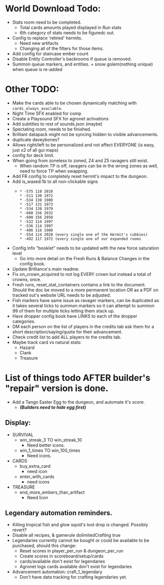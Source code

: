 # World Download Todo:
- Stats room need to be completed.
  - Total cards amounts played displayed in Run stats
  - 6th category of stats needs to be figuredc out.
- Config to replace 'retired' hermits.
    - Need new artifacts
    - Changing all of the filters for those items.
- Add config for staircase ember count
- Disable Entity Controller's backrooms if queue is removed.
- Summon queue markers, and entities. + snow golem(nothing unique) when queue is re-added

# Other TODO:
- Make the cards able to be chosen dynamically matching with `cards_always_available`.
- Night Time SFX enabled for comp
- Create a Playsound SFX for agronet activations
- Add subtitles to rest of sounds.json (maybe)
- Spectating room, needs to be finished.
- Brilliant datapack might not be syncing hidden to visible advancements.
- duplicate daveybones?
- Allows right/left to be personalized and not affect EVERYONE (is easy, just x2 of all gui maps)
- config for deck limit.
- When going from zoneless to zoned, Z4 and Z5 ravagers still exist.
  - When random TP is off, ravagers can be in the wrong zones as well, need to force TP when swapping.
- Add FR config to completely reset hermit's impact to the dungeon.
- Add is_waxed:1b to all non-clickable signs
  - ```
    * -575 110 2010
    * -511 130 1972
    * -534 138 1980
    * -517 131 1973
    * -534 138 1979
    * -600 156 2032
    * -600 156 2050
    * -532 114 1997
    * -536 114 1997
    * -486 116 1980
    * -554 114 2028 (every single one of the Hermit's cubbies)
    * -492 117 1972 (every single one of our expanded rooms
    ```
- Config Info "booklet" needs to be updated with the new force saturation level
  - Go into more detail on the Fresh Runs & Balance Changes in the config book.
- Update Brilliance's main readme.
- Fix on_crown_acquired to not log EVERY crown but instead a total of crowns, once. 
- Fresh runs, reset_stat_containers contains a link to the document. Should the doc be moved to a more permanent location OR as a PDF on tracked out's website URL needs to be adjusted.
- Fish markers have same issue as ravager markers, can be duplicated as it takes several ticks to summon markers so it can attempt to summon 99 of them for multiple ticks letting them stack up.
- Have dropper config book have LINKS to each of the dropper categories.
- DM each person on the list of players in the credits tab ask them for a short description/saying/quote for their advancement.
- Check credit list to add ALL players to the credits tab.
- Maybe track card vs natural stats:
  - Hazard
  - Clank
  - Treasure


# List of things todo AFTER builder's "repair" version is done.
- Add a Tango Easter Egg to the dungeon, and automate it's score.
    - **_(Builders need to hide egg first)_**

## Display:
- SURVIVAL
    - win_streak_3 TO win_streak_10
        - Need better icons.
    - win_1_times TO win_100_times
        - Need icons.
- CARDS
    - buy_extra_card
        - need icon
    - enter_with_cards
        - need icons
- TREASURE
    - end_more_embers_than_artifact
        - Need Icon

## Legendary automation reminders.
 - Killing tropical fish and glow squid's loot drop is changed. Possibly revert?
 - Disable all recipes, & gamerule dolimitedCrafting true
 - Legendaries currently cannot be bought or could be available to be purchased, should this change:
   - Reset scores in player_per_run & dungeon_per_run
   - Create scores in scoreboard/setup/cards
   - cards/available don't exist for legendaries
   - Agronet logs cards available don't exist for legendaries
 - Advancement automation: craft_1_legendary
   - Don't have data tracking for crafting legendaries yet.

